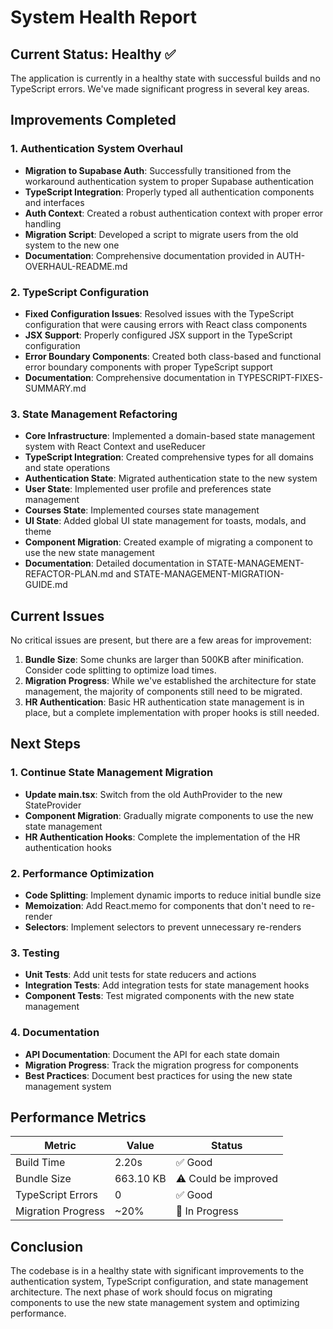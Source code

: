 # System Health Report

## Current Status: Healthy ✅

The application is currently in a healthy state with successful builds and no TypeScript errors. We've made significant progress in several key areas.

## Improvements Completed

### 1. Authentication System Overhaul

- **Migration to Supabase Auth**: Successfully transitioned from the workaround authentication system to proper Supabase authentication
- **TypeScript Integration**: Properly typed all authentication components and interfaces
- **Auth Context**: Created a robust authentication context with proper error handling
- **Migration Script**: Developed a script to migrate users from the old system to the new one
- **Documentation**: Comprehensive documentation provided in AUTH-OVERHAUL-README.md

### 2. TypeScript Configuration

- **Fixed Configuration Issues**: Resolved issues with the TypeScript configuration that were causing errors with React class components
- **JSX Support**: Properly configured JSX support in the TypeScript configuration
- **Error Boundary Components**: Created both class-based and functional error boundary components with proper TypeScript support
- **Documentation**: Comprehensive documentation in TYPESCRIPT-FIXES-SUMMARY.md

### 3. State Management Refactoring

- **Core Infrastructure**: Implemented a domain-based state management system with React Context and useReducer
- **TypeScript Integration**: Created comprehensive types for all domains and state operations
- **Authentication State**: Migrated authentication state to the new system
- **User State**: Implemented user profile and preferences state management
- **Courses State**: Implemented courses state management
- **UI State**: Added global UI state management for toasts, modals, and theme
- **Component Migration**: Created example of migrating a component to use the new state management
- **Documentation**: Detailed documentation in STATE-MANAGEMENT-REFACTOR-PLAN.md and STATE-MANAGEMENT-MIGRATION-GUIDE.md

## Current Issues

No critical issues are present, but there are a few areas for improvement:

1. **Bundle Size**: Some chunks are larger than 500KB after minification. Consider code splitting to optimize load times.
2. **Migration Progress**: While we've established the architecture for state management, the majority of components still need to be migrated.
3. **HR Authentication**: Basic HR authentication state management is in place, but a complete implementation with proper hooks is still needed.

## Next Steps

### 1. Continue State Management Migration

- **Update main.tsx**: Switch from the old AuthProvider to the new StateProvider
- **Component Migration**: Gradually migrate components to use the new state management
- **HR Authentication Hooks**: Complete the implementation of the HR authentication hooks

### 2. Performance Optimization

- **Code Splitting**: Implement dynamic imports to reduce initial bundle size
- **Memoization**: Add React.memo for components that don't need to re-render
- **Selectors**: Implement selectors to prevent unnecessary re-renders

### 3. Testing

- **Unit Tests**: Add unit tests for state reducers and actions
- **Integration Tests**: Add integration tests for state management hooks
- **Component Tests**: Test migrated components with the new state management

### 4. Documentation

- **API Documentation**: Document the API for each state domain
- **Migration Progress**: Track the migration progress for components
- **Best Practices**: Document best practices for using the new state management system

## Performance Metrics

| Metric | Value | Status |
|--------|-------|--------|
| Build Time | 2.20s | ✅ Good |
| Bundle Size | 663.10 KB | ⚠️ Could be improved |
| TypeScript Errors | 0 | ✅ Good |
| Migration Progress | ~20% | 🔄 In Progress |

## Conclusion

The codebase is in a healthy state with significant improvements to the authentication system, TypeScript configuration, and state management architecture. The next phase of work should focus on migrating components to use the new state management system and optimizing performance. 